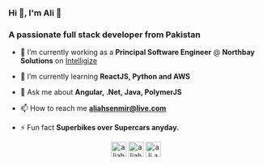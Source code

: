 ### Hi 👋, I'm Ali 👋



<h3 align="left">A passionate full stack developer from Pakistan</h3>

- 🔭 I’m currently working as a **Principal Software Engineer** @ **Northbay Solutions** on [Intelligize](https://www.intelligize.com)

- 🌱 I’m currently learning **ReactJS, Python and AWS**

- 💬 Ask me about **Angular, .Net, Java, PolymerJS**

- 📫 How to reach me **aliahsenmir@live.com**

- ⚡ Fun fact **Superbikes over Supercars anyday.**



<p align="center">
<a href="https://twitter.com/aliahsenmir1" target="blank"><img align="center" src="https://cdn.jsdelivr.net/npm/simple-icons@3.0.1/icons/twitter.svg" alt="aliahsenmir1" height="30" width="30" /></a>
<a href="https://linkedin.com/in/aliahsenmir" target="blank"><img align="center" src="https://cdn.jsdelivr.net/npm/simple-icons@3.0.1/icons/linkedin.svg" alt="aliahsenmir" height="30" width="30" /></a>
<a href="https://instagram.com/ali.ahsen.mir" target="blank"><img align="center" src="https://cdn.jsdelivr.net/npm/simple-icons@3.0.1/icons/instagram.svg" alt="ali.ahsen.mir" height="30" width="30" /></a>
</p>

